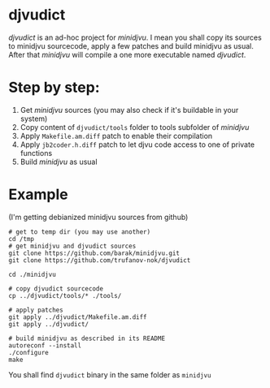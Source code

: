 # djvudict

*djvudict* is an ad-hoc project for *minidjvu*. I mean you shall copy its sources to minidjvu sourcecode, apply a few patches and build minidjvu as usual. After that *minidjvu* will compile a one more executable named *djvudict*.

# Step by step:
1. Get *minidjvu* sources (you may also check if it's buildable in your system)
2. Copy content of `djvudict/tools` folder to tools subfolder of *minidjvu*
3. Apply `Makefile.am.diff` patch to enable their compilation
4. Apply `jb2coder.h.diff` patch to let djvu code access to one of private functions
5. Build *minidjvu* as usual

# Example
(I'm getting debianized minidjvu sources from github)
```
# get to temp dir (you may use another)
cd /tmp
# get minidjvu and djvudict sources
git clone https://github.com/barak/minidjvu.git
git clone https://github.com/trufanov-nok/djvudict

cd ./minidjvu

# copy djvudict sourcecode
cp ../djvudict/tools/* ./tools/

# apply patches
git apply ../djvudict/Makefile.am.diff
git apply ../djvudict/

# build minidjvu as described in its README
autoreconf --install
./configure
make
```

You shall find `djvudict` binary in the same folder as `minidjvu`
